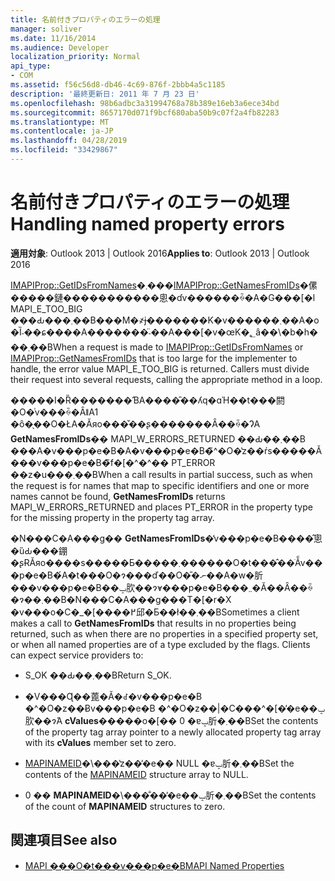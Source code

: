 ```yaml
---
title: 名前付きプロパティのエラーの処理
manager: soliver
ms.date: 11/16/2014
ms.audience: Developer
localization_priority: Normal
api_type:
- COM
ms.assetid: f56c56d8-db46-4c69-876f-2bbb4a5c1185
description: '最終更新日: 2011 年 7 月 23 日'
ms.openlocfilehash: 98b6adbc3a31994768a78b389e16eb3a6ece34bd
ms.sourcegitcommit: 8657170d071f9bcf680aba50b9c07f2a4fb82283
ms.translationtype: MT
ms.contentlocale: ja-JP
ms.lasthandoff: 04/28/2019
ms.locfileid: "33429867"
---
```

# <a name="handling-named-property-errors"></a><span data-ttu-id="99cfb-103">名前付きプロパティのエラーの処理</span><span class="sxs-lookup"><span data-stu-id="99cfb-103">Handling named property errors</span></span>
  
<span data-ttu-id="99cfb-104">**適用対象**: Outlook 2013 | Outlook 2016</span><span class="sxs-lookup"><span data-stu-id="99cfb-104">**Applies to**: Outlook 2013 | Outlook 2016</span></span> 
  
<span data-ttu-id="99cfb-p101">[IMAPIProp::GetIDsFromNames](imapiprop-getidsfromnames.md)�܂���[IMAPIProp::GetNamesFromIDs](imapiprop-getnamesfromids.md)�傫�����鏈�����������悤�ɗv������ꍇ�A�G���[�l MAPI_E_TOO_BIG ���Ԃ���܂��B���M�҂ɉ�������K�v������܂��A�o�Ȉ˗��ɕ����A�������̈˗��A���[�v�œK�؂ȃ��\�b�h���܂��B</span><span class="sxs-lookup"><span data-stu-id="99cfb-p101">When a request is made to [IMAPIProp::GetIDsFromNames](imapiprop-getidsfromnames.md) or [IMAPIProp::GetNamesFromIDs](imapiprop-getnamesfromids.md) that is too large for the implementer to handle, the error value MAPI_E_TOO_BIG is returned. Callers must divide their request into several requests, calling the appropriate method in a loop.</span></span> 
  
<span data-ttu-id="99cfb-107">�����I�Ȑ�������ƁA����̎��ʎq�ɑΉ��t���閼�O�͗v���ꍇ�ȂǁA1 �ȏ�̖��O�ŁA�Ăяo���̌��ʂ�������Ȃ��ꍇ�ɁA **GetNamesFromIDs**�� MAPI_W_ERRORS_RETURNED ��Ԃ��܂��B ���A�v���p�e�B�A�v���p�e�B�̃^�O�̔z��ŕs�����Ă���v���p�e�B�̃f�[�^�^�� PT_ERROR ��z�u���܂��B</span><span class="sxs-lookup"><span data-stu-id="99cfb-107">When a call results in partial success, such as when the request is for names that map to specific identifiers and one or more names cannot be found, **GetNamesFromIDs** returns MAPI_W_ERRORS_RETURNED and places PT_ERROR in the property type for the missing property in the property tag array.</span></span> 
  
<span data-ttu-id="99cfb-p102">�N���C�A���g�� **GetNamesFromIDs**�̓v���p�e�B����̂悤�ȕԂ���錋�ʂɌĂяo����s�����Ƃ�����܂������O�t���̂��ׂẴv���p�e�B�́A�t���O�ɂ���ď��O�̎�ނ��A�w�肵���v���p�e�B��ݒ肷��ɂ̓v���p�e�B���܂܂�Ă��Ȃ��ꍇ�ɂ��܂��B�N���C�A���g���T�[�r�X �v���o�C�_�[����߂邱�Ƃ��ł��܂��B</span><span class="sxs-lookup"><span data-stu-id="99cfb-p102">Sometimes a client makes a call to **GetNamesFromIDs** that results in no properties being returned, such as when there are no properties in a specified property set, or when all named properties are of a type excluded by the flags. Clients can expect service providers to:</span></span> 
  
- <span data-ttu-id="99cfb-110">S_OK ��Ԃ��܂��B</span><span class="sxs-lookup"><span data-stu-id="99cfb-110">Return S_OK.</span></span>
    
- <span data-ttu-id="99cfb-111">�V���Ɋ��蓖�Ă�ꂽ�v���p�e�B �^�O�z��Ƀv���p�e�B �^�O�z��|�C���^�[�̓�e��ݒ肷��ɂ́A **cValues**�����o�[�� 0 �ɐݒ肵�܂��B</span><span class="sxs-lookup"><span data-stu-id="99cfb-111">Set the contents of the property tag array pointer to a newly allocated property tag array with its **cValues** member set to zero.</span></span> 
    
- <span data-ttu-id="99cfb-112">[MAPINAMEID](mapinameid.md)�\���̔z��̓�e�� NULL �ɐݒ肵�܂��B</span><span class="sxs-lookup"><span data-stu-id="99cfb-112">Set the contents of the [MAPINAMEID](mapinameid.md) structure array to NULL.</span></span> 
    
- <span data-ttu-id="99cfb-113">0 �� **MAPINAMEID**�\���̐��̓�e��ݒ肵�܂��B</span><span class="sxs-lookup"><span data-stu-id="99cfb-113">Set the contents of the count of **MAPINAMEID** structures to zero.</span></span> 
    
## <a name="see-also"></a><span data-ttu-id="99cfb-114">関連項目</span><span class="sxs-lookup"><span data-stu-id="99cfb-114">See also</span></span>

- [<span data-ttu-id="99cfb-115">MAPI ���O�t���v���p�e�B</span><span class="sxs-lookup"><span data-stu-id="99cfb-115">MAPI Named Properties</span></span>](mapi-named-properties.md)

